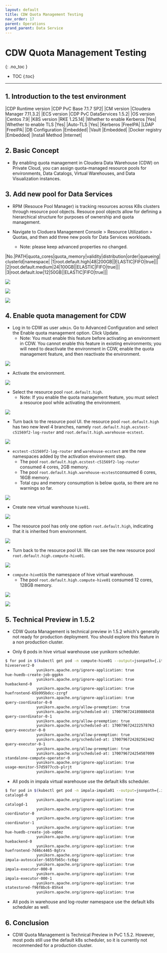 ```yaml
---
layout: default
title: CDW Quota Management Testing
nav_order: 17
parent: Operations
grand_parent: Data Service
---
```


# CDW Quota Management Testing
{: .no_toc }

- TOC
{:toc}

---

## 1. Introduction to the test environment

|CDP Runtime version |CDP PvC Base 7.1.7 SP2|
|CM version |Cloudera Manager 7.11.3.2|
|ECS version |CDP PvC DataServices 1.5.2|
|OS version |Centos 7.9|
|K8S version |RKE 1.25.14|
|Whether to enable Kerberos |Yes|
|Whether to enable TLS |Yes|
|Auto-TLS |Yes|
|Kerberos |FreeIPA|
|LDAP |FreeIPA|
|DB Configuration |Embedded|
|Vault |Embedded|
|Docker registry |Embedded|
|Install Method |Internet|

## 2. Basic Concept

- By enabling quota management in Cloudera Data Warehouse (CDW) on Private Cloud, you can assign quota-managed resource pools for environments, Data Catalogs, Virtual Warehouses, and Data Visualization instances.

## 3. Add new pool for Data Services 

- RPM (Resouce Pool Manager) is tracking resources across K8s clusters through resource pool objects. Resouce pool objects allow for defining a hierarchical structure for purposes of ownership and quota management.

- Navigate to Cloduera Management Console > Resource Utilization > Quotas, and then add three new pools for Data Services workloads. 
    - Note: please keep advanced properties no changed. 

|No.|PATH|quota_cores|quota_memory|validity|distribution|order|queueing|clusterId|namespace|
|1|root.default.high|48|200GB||ELASTIC|FIFO|true|||
|2|root.default.medium|24|100GB||ELASTIC|FIFO|true|||
|3|root.default.low|12|50GB||ELASTIC|FIFO|true|||

![](../../assets/images/ds/cdwquota03.png)

![](../../assets/images/ds/cdwquota04.png)

![](../../assets/images/ds/cdwquota05.png)


## 4. Enable quota management for CDW

- Log in to CDW as user `admin`. Go to Advanced Configuration and select the Enable quota management option. Click Update.
    - Note: You must enable this feature before activating an environment in CDW. You cannot enable this feature in existing environments; you will need to deactivate the environment in CDW, enable the quota management feature, and then reactivate the environment.

![](../../assets/images/ds/cdwquota01.png)

- Activate the environment.

![](../../assets/images/ds/cdwquota06.png)

- Select the resource pool `root.default.high`.
    - Note: If you enable the quota management feature, you must select a resource pool while activating the environment.

![](../../assets/images/ds/cdwquota07.png)

- Turn back to the resource pool UI. the resource pool `root.default.high` has two new level 4 branches, namely `root.default.high.ecstest-c51569f2-log-router` and `root.default.high.warehouse-ecstest`.

![](../../assets/images/ds/cdwquota13.png)

- `ecstest-c51569f2-log-router` and `warehouse-ecstest` are the new namespaces added by the activation environment step.
    - The pool `root.default.high.ecstest-c51569f2-log-router` consumed 4 cores, 2GB memory.
    - The pool `root.default.high.warehouse-ecstest`consumed 6 cores, 16GB memory.
    - Total cpu and memory consumption is below quota, so there are no warnings so far.

![](../../assets/images/ds/cdwquota14.png)
 
- Create new virtual warehouse `hive01`.

![](../../assets/images/ds/cdwquota08.png)

- The resource pool has only one option `root.default.high`, indicating that it is inherited from environment.

![](../../assets/images/ds/cdwquota09.png)

- Turn back to the resource pool UI. We can see the new resource pool `root.default.high.compute-hive01`.

![](../../assets/images/ds/cdwquota15.png)

- `compute-hive01`is the namespace of hive virtual warehouse.
    - The pool `root.default.high.compute-hive01` consumed 12 cores, 128GB memory.

![](../../assets/images/ds/cdwquota16.png)

![](../../assets/images/ds/cdwquota10.png)


## 5. Technical Preview in 1.5.2

- CDW Quota Management is technical preview in 1.5.2 which's generally not ready for production deployment. You should explore this feature in a non production cluster.

- Only 6 pods in hive virtual warehouse use yunikorn scheduler.

```bash
$ for pod in $(kubectl get pod -n compute-hive01 --output=jsonpath={.items..metadata.name}); do echo $pod && kubectl describe pod $pod -n compute-hive01|grep yunikorn.apache.org; done
hiveserver2-0
              yunikorn.apache.org/ignore-application: true
hue-huedb-create-job-ggpkn
              yunikorn.apache.org/ignore-application: true
huebackend-0
              yunikorn.apache.org/ignore-application: true
huefrontend-65b995bdcc-zzrgf
              yunikorn.apache.org/ignore-application: true
query-coordinator-0-0
              yunikorn.apache.org/allow-preemption: true
              yunikorn.apache.org/scheduled-at: 1700796724189880458
query-coordinator-0-1
              yunikorn.apache.org/allow-preemption: true
              yunikorn.apache.org/scheduled-at: 1700796724222578763
query-executor-0-0
              yunikorn.apache.org/allow-preemption: true
              yunikorn.apache.org/scheduled-at: 1700796724282562442
query-executor-0-1
              yunikorn.apache.org/allow-preemption: true
              yunikorn.apache.org/scheduled-at: 1700796724254507099
standalone-compute-operator-0
              yunikorn.apache.org/ignore-application: true
usage-monitor-57d5977ccb-plrjt
              yunikorn.apache.org/ignore-application: true
```

- All pods in impala virtual warehouse use the default k8s scheduler.

```bash
$ for pod in $(kubectl get pod -n impala-impala01 --output=jsonpath={.items..metadata.name}); do echo $pod && kubectl describe pod $pod -n impala-impala01|grep yunikorn.apache.org; done
catalogd-0
              yunikorn.apache.org/ignore-application: true
catalogd-1
              yunikorn.apache.org/ignore-application: true
coordinator-0
              yunikorn.apache.org/ignore-application: true
coordinator-1
              yunikorn.apache.org/ignore-application: true
hue-huedb-create-job-xq6mz
              yunikorn.apache.org/ignore-application: true
huebackend-0
              yunikorn.apache.org/ignore-application: true
huefrontend-7d46c4465-8gtrx
              yunikorn.apache.org/ignore-application: true
impala-autoscaler-5655fb65c-tc6qz
              yunikorn.apache.org/ignore-application: true
impala-executor-000-0
              yunikorn.apache.org/ignore-application: true
impala-executor-000-1
              yunikorn.apache.org/ignore-application: true
statestored-f96f8bc6-85hx4
              yunikorn.apache.org/ignore-application: true
```

- All pods in warehouse and log-router namespace use the default k8s scheduler as well.

## 6. Conclusion

- CDW Quota Management is Technical Preview in PvC 1.5.2. However, most pods still use the default k8s scheduler, so it is currently not recommended for a production cluster.

